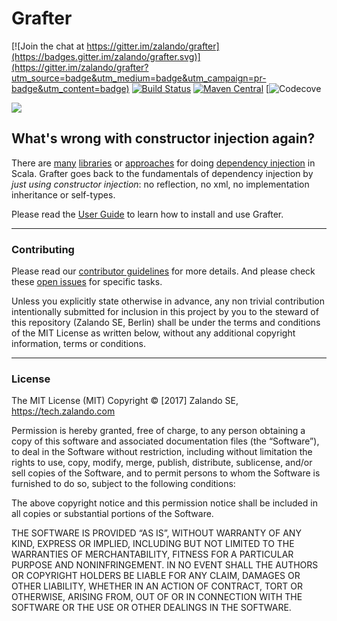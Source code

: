 # Grafter

[![Join the chat at https://gitter.im/zalando/grafter](https://badges.gitter.im/zalando/grafter.svg)](https://gitter.im/zalando/grafter?utm_source=badge&utm_medium=badge&utm_campaign=pr-badge&utm_content=badge)
[![Build Status](https://travis-ci.org/zalando/grafter.svg?branch=master)](https://travis-ci.org/zalando/grafter)
[![Maven Central](https://img.shields.io/maven-central/v/org.zalando/grafter_2.12.svg)](https://maven-badges.herokuapp.com/maven-central/org.zalando/grafter_2.12)
[![Codecove](https://codecov.io/github/zalando/grafter/coverage.svg?precision=2)

![](guide/src/test/resources/images/grafter.png|width=100)

## What's wrong with constructor injection again?

There are [many](https://github.com/adamw/macwire) [libraries](https://github.com/google/guice) or [approaches](http://www.cakesolutions.net/teamblogs/2011/12/19/cake-pattern-in-depth) for doing [dependency injection](https://en.wikipedia.org/wiki/Dependency_injection) in Scala.
Grafter goes back to the fundamentals of dependency injection by *just using constructor injection*: no reflection, no xml, no implementation inheritance or self-types.

Please read the [User Guide](https://zalando.github.io/grafter) to learn how to install and use Grafter.

---

### Contributing

Please read our [contributor guidelines](CONTRIBUTING.md) for more details. 
And please check these [open issues](http://github.com/zalando/grafter/issues) for specific tasks.

Unless you explicitly state otherwise in advance, any non trivial contribution intentionally submitted for 
inclusion in this project by you to the steward of this repository (Zalando SE, Berlin) shall be 
under the terms and conditions of the MIT License as written below, without any additional copyright 
information, terms or conditions.

----

### License

The MIT License (MIT) Copyright © [2017] Zalando SE, https://tech.zalando.com

Permission is hereby granted, free of charge, to any person obtaining a copy of this software and associated documentation files (the “Software”), to deal in the Software without restriction, including without limitation the rights to use, copy, modify, merge, publish, distribute, sublicense, and/or sell copies of the Software, and to permit persons to whom the Software is furnished to do so, subject to the following conditions:

The above copyright notice and this permission notice shall be included in all copies or substantial portions of the Software.

THE SOFTWARE IS PROVIDED “AS IS”, WITHOUT WARRANTY OF ANY KIND, EXPRESS OR IMPLIED, INCLUDING BUT NOT LIMITED TO THE WARRANTIES OF MERCHANTABILITY, FITNESS FOR A PARTICULAR PURPOSE AND NONINFRINGEMENT. IN NO EVENT SHALL THE AUTHORS OR COPYRIGHT HOLDERS BE LIABLE FOR ANY CLAIM, DAMAGES OR OTHER LIABILITY, WHETHER IN AN ACTION OF CONTRACT, TORT OR OTHERWISE, ARISING FROM, OUT OF OR IN CONNECTION WITH THE SOFTWARE OR THE USE OR OTHER DEALINGS IN THE SOFTWARE.
